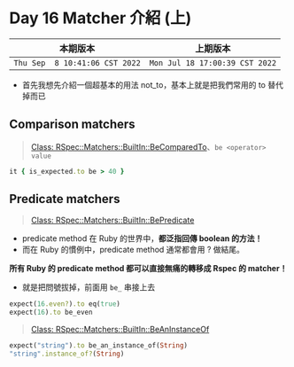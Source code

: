 # Day 16 Matcher 介紹 (上)

|本期版本|上期版本
|:---:|:---:|
`Thu Sep  8 10:41:06 CST 2022` | `Mon Jul 18 17:00:39 CST 2022`

* 首先我想先介紹一個超基本的用法 not_to，基本上就是把我們常用的 to 替代掉而已

## Comparison matchers

> [Class: RSpec::Matchers::BuiltIn::BeComparedTo](https://rubydoc.info/gems/rspec-expectations/RSpec/Matchers/BuiltIn/BeComparedTo)、`be <operator> value`

```ruby
it { is_expected.to be > 40 }
```


## Predicate matchers

> [Class: RSpec::Matchers::BuiltIn::BePredicate](https://rubydoc.info/gems/rspec-expectations/RSpec/Matchers/BuiltIn/BePredicate)

* predicate method 在 Ruby 的世界中，**都泛指回傳 boolean 的方法！**
* 而在 Ruby 的慣例中，predicate method 通常都會用 ? 做結尾。

**所有 Ruby 的 predicate method 都可以直接無痛的轉移成 Rspec 的 matcher！**

* 就是把問號拔掉，前面用 `be_` 串接上去


```ruby
expect(16.even?).to eq(true)
expect(16).to be_even
```

> [Class: RSpec::Matchers::BuiltIn::BeAnInstanceOf](https://rubydoc.info/gems/rspec-expectations/RSpec/Matchers/BuiltIn/BeAnInstanceOf)

```ruby
expect("string").to be_an_instance_of(String)
"string".instance_of?(String)
```
